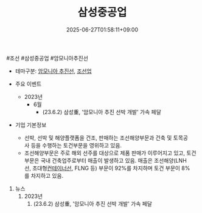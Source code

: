 ﻿---
title: "삼성중공업"
date: 2025-06-27T01:58:11+09:00
lastmod: 2025-06-27T01:58:11+09:00
type: docs
sidebar:
  open: true
weight: 4
---
<div style="display:none">
  <meta property="article:published_time" content="2025-06-26T16:58:11Z" />
  <meta property="article:modified_time" content="2025-06-26T16:58:11Z" />
</div>
#조선 #삼성중공업 #암모니아추진선

- 테마구분: [암모니아 추진선](/industry-study/암모니아-추진선/), [조선업](/industry-study/조선업/)

- 주요 이벤트
	- 2023년
		- 6월
			- (23.6.2) 삼성重, '암모니아 추진 선박 개발' 가속 페달[](https://it.chosun.com/site/data/html_dir/2023/06/01/2023060101099.html#)

- 기업 기본정보
	- 선박, 선박 및 해양플랫폼을 건조, 판매하는 조선해양부문과 건축 및 토목공사 등을 수행하는 토건부문을 영위하고 있음. 
	- 조선해양부문은 주로 해외 선주를 대상으로 제품 판매가 이루어지고 있고, 토건부문은 국내 건축업주로부터 매출이 발생하고 있음. 매출은 조선해양(LNH선, 초대형[컨테이너선](/industry-study/컨테이너선/), FLNG 등) 부문이 92%를 차지하며 토건 부문이 8%를 차지하고 있음.

1. 뉴스
	1. 2023년
		1. (23.6.2) 삼성重, '암모니아 추진 선박 개발' 가속 페달[](https://it.chosun.com/site/data/html_dir/2023/06/01/2023060101099.html#)
